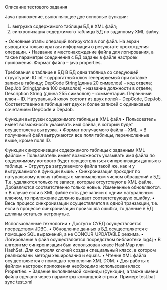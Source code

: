 Описание тестового задания

Java приложение, выполняющее две основные функции:
1) выгрузка содержимого таблицы БД в XML файл;
2) синхронизация содержимого таблицы БД по заданному XML файлу.

•	Основные этапы операций логируются в лог файл. На экран выводится только краткая информация о результате прохождения операции.
•	Название и местонахождение файла для логирования, а также параметры соединения с БД заданы в файле настроек приложения. Формат файла – java properties.

Требования к таблице в БД
В БД одна таблица со следующей структурой:
ID int  – суррогатный ключ генерируемый при вставке записи в таблицу;
DepCode String(длина 20 символов) – код отдела;
DepJob String(длина 100 символов) – название должности в отделе;
Description String (длина 255 символов) – комментарий.
Первичный ключ – ID.
Натуральный ключ состоит из двух полей – DepCode, DepJob. Соответственно в таблице нет двух и более записей с одинаковым сочетанием DepCode и DepJob.

Функции выгрузки содержимого таблицы в XML файл
•	Пользователь имеет возможность указывать имя файла, в который будет осуществлена выгрузка.
•	Формат получаемого файла – XML.
•	В полученный файл выгружаются все поля таблицы, перечисленные выше, кроме поля ID.

Функции синхронизации содержимого таблицы c заданным XML файлом 
•	Пользователь имеет возможность указывать имя файла по содержимому которого будет осуществляться синхронизация данных в таблице.
•	Структура загружаемого файла такой же, как и у выгружаемого в функции выше.
•	Синхронизация проходит по натуральному ключу таблицы с минимальным числом обращений к БД. Т.е. удаляются только те записи, которые отсутствуют в XML файле. Добавляются соответственно только новые. Измененные обновляются.
•	В случае если в XML файле есть две записи с одним натуральным ключом, то приложение должно выдает соответствующую ошибку.
•	Весь процесс синхронизации осуществляется в одной транзакции, т.е. если в процессе синхронизации произошла ошибка, то данные в БД должны остаться нетронутые.

Использованные технологии
•	Доступ к СУБД осуществляется посредством JDBC.
•	Обновление данных в БД осуществляется с помощью SQL выражений, а не CONCUR_UPDATABLE режима.
•	Логирование в файл осуществляется посредством библиотеки log4j
•	В алгоритме синхронизации был использован класс HashMap или HashSet. Для контроля ключей создан специальный класс, в котором реализованы методы хеширования и equals.
•	Чтение XML файла осуществляется с помощью технологии XML DOM.
•	Для работы с файлом настроек приложения необходимо использован класс Properties.
•	Задание выполняемой команды (функции), а также имени файла сделано через параметры командной строки. Пример: test.bat sync test.xml

